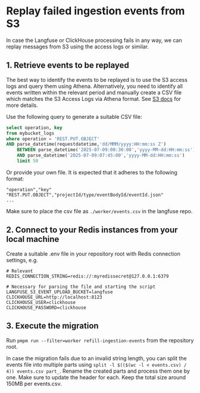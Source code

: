 # Replay failed ingestion events from S3

In case the Langfuse or ClickHouse processing fails in any way, we can replay messages from S3 using the access logs or similar.

## 1. Retrieve events to be replayed

The best way to identify the events to be replayed is to use the S3 access logs and query them using Athena.
Alternatively, you need to identify all events written within the relevant period and manually create a CSV file which matches
the S3 Access Logs via Athena format.
See [S3 docs](https://docs.aws.amazon.com/AmazonS3/latest/userguide/using-s3-access-logs-to-identify-requests.html) for more details.

Use the following query to generate a suitable CSV file:
```sql
select operation, key
from mybucket_logs
where operation = 'REST.PUT.OBJECT'
AND parse_datetime(requestdatetime,'dd/MMM/yyyy:HH:mm:ss Z')
    BETWEEN parse_datetime('2025-07-09:00:30:00','yyyy-MM-dd:HH:mm:ss')
    AND parse_datetime('2025-07-09:07:45:00','yyyy-MM-dd:HH:mm:ss')
    limit 50
```

Or provide your own file. It is expected that it adheres to the following format:
```csv
"operation","key"
"REST.PUT.OBJECT","projectId/type/eventBodyId/eventId.json"
...
```

Make sure to place the csv file as `./worker/events.csv` in the langfuse repo.

## 2. Connect to your Redis instances from your local machine

Create a suitable .env file in your repository root with Redis connection settings, e.g.
```
# Relevant
REDIS_CONNECTION_STRING=redis://:myredissecret@127.0.0.1:6379

# Necessary for parsing the file and starting the script
LANGFUSE_S3_EVENT_UPLOAD_BUCKET=langfuse
CLICKHOUSE_URL=http://localhost:8123
CLICKHOUSE_USER=clickhouse
CLICKHOUSE_PASSWORD=clickhouse
```

## 3. Execute the migration

Run `pmpm run --filter=worker refill-ingestion-events` from the repository root.

In case the migration fails due to an invalid string length, you can split the events file into multiple parts using `split -l $(($(wc -l < events.csv) / 4)) events.csv part_`.
Rename the created parts and process them one by one.
Make sure to update the header for each.
Keep the total size around 150MB per events.csv.

